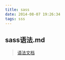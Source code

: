 ```yaml
---
title: sass
date: 2014-08-07 19:26:34
tags: sss
---
```

## sass语法.md

> [语法文档](http://www.w3cplus.com/sassguide/syntax.html)


